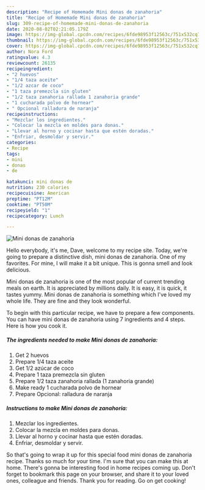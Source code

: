 ```yaml
---
description: "Recipe of Homemade Mini donas de zanahoria"
title: "Recipe of Homemade Mini donas de zanahoria"
slug: 309-recipe-of-homemade-mini-donas-de-zanahoria
date: 2020-08-02T02:21:05.179Z
image: https://img-global.cpcdn.com/recipes/6fde98953f12563c/751x532cq70/mini-donas-de-zanahoria-foto-principal.jpg
thumbnail: https://img-global.cpcdn.com/recipes/6fde98953f12563c/751x532cq70/mini-donas-de-zanahoria-foto-principal.jpg
cover: https://img-global.cpcdn.com/recipes/6fde98953f12563c/751x532cq70/mini-donas-de-zanahoria-foto-principal.jpg
author: Nora Ford
ratingvalue: 4.3
reviewcount: 26135
recipeingredient:
- "2 huevos"
- "1/4 taza aceite"
- "1/2 azcar de coco"
- "1 taza premezcla sin gluten"
- "1/2 taza zanahoria rallada 1 zanahoria grande"
- "1 cucharada polvo de hornear"
- " Opcional ralladura de naranja"
recipeinstructions:
- "Mezclar los ingredientes."
- "Colocar la mezcla en moldes para donas."
- "Llevar al horno y cocinar hasta que estén doradas."
- "Enfriar, desmoldar y servir."
categories:
- Recipe
tags:
- mini
- donas
- de

katakunci: mini donas de 
nutrition: 230 calories
recipecuisine: American
preptime: "PT12M"
cooktime: "PT50M"
recipeyield: "1"
recipecategory: Lunch

---
```



![Mini donas de zanahoria](https://img-global.cpcdn.com/recipes/6fde98953f12563c/751x532cq70/mini-donas-de-zanahoria-foto-principal.jpg)

Hello everybody, it's me, Dave, welcome to my recipe site. Today, we're going to prepare a distinctive dish, mini donas de zanahoria. One of my favorites. For mine, I will make it a bit unique. This is gonna smell and look delicious.

Mini donas de zanahoria is one of the most popular of current trending meals on earth. It is appreciated by millions daily. It is easy, it is quick, it tastes yummy. Mini donas de zanahoria is something which I've loved my whole life. They are fine and they look wonderful.




To begin with this particular recipe, we have to prepare a few components. You can have mini donas de zanahoria using 7 ingredients and 4 steps. Here is how you cook it.

<!--inarticleads1-->

##### The ingredients needed to make Mini donas de zanahoria:

1. Get 2 huevos
1. Prepare 1/4 taza aceite
1. Get 1/2 azúcar de coco
1. Prepare 1 taza premezcla sin gluten
1. Prepare 1/2 taza zanahoria rallada (1 zanahoria grande)
1. Make ready 1 cucharada polvo de hornear
1. Prepare  Opcional: ralladura de naranja




<!--inarticleads2-->

##### Instructions to make Mini donas de zanahoria:

1. Mezclar los ingredientes.
1. Colocar la mezcla en moldes para donas.
1. Llevar al horno y cocinar hasta que estén doradas.
1. Enfriar, desmoldar y servir.




So that's going to wrap it up for this special food mini donas de zanahoria recipe. Thanks so much for your time. I'm sure that you can make this at home. There's gonna be interesting food in home recipes coming up. Don't forget to bookmark this page on your browser, and share it to your loved ones, colleague and friends. Thank you for reading. Go on get cooking!
